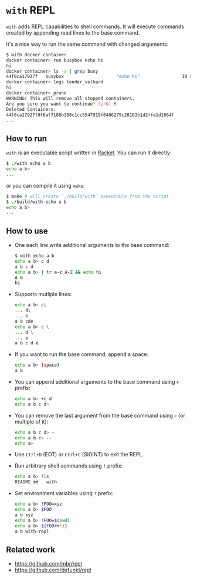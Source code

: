 # `with` REPL

`with` adds REPL capabilities to shell commands.
It will execute commands created by appending read lines to the base command.

It's a nice way to run the same command with changed arguments:

```bash
$ with docker container
docker container> run busybox echo hi
hi
docker container> ls -a | grep busy
44f0ca17927f   busybox                    "echo hi"                10 seconds ago   Exited (0) 9 seconds ago                                     tender_volhard
docker container> logs tender_volhard
hi
docker container> prune
WARNING! This will remove all stopped containers.
Are you sure you want to continue? [y/N] Y
Deleted Containers:
44f0ca17927f0f6af7188b368c1cc5547919f8486279c28163b1d2ffe1d1664f
...
```


## How to run

`with` is an executable script written in [Racket](https://racket-lang.org/).
You can run it directly:
```bash
$ ./with echo a b
echo a b>
...
```

or you can compile it using `make`:

```bash
$ make # will create `./build/with` executable from the script
$ ./build/with echo a b
echo a b>
...
```


## How to use

- One each line write additional arguments to the base command:

    ```bash
    $ with echo a b
    echo a b> c d
    a b c d
    echo a b> | tr a-z A-Z && echo hi
    A B
    hi
    ```

- Supports mutliple lines:

    ```bash
    echo a b> c\
    ... d\
    ... e
    a b cde
    echo a b> c \
    ... d \
    ... e
    a b c d e
    ```

- If you want to run the base command, append a space:

    ```bash
    echo a b> (space)
    a b
    ```

- You can append additional arguments to the base command using **`+`** prefix:

    ```bash
    echo a b> +c d
    echo a b c d>
    ```

- You can remove the last argument from the base command using **`-`** (or multiple of it):

    ```bash
    echo a b c d> -
    echo a b c> --
    echo a>
    ```

- Use `Ctrl+D` (EOT) or `Ctrl+C` (SIGINT) to exit the REPL.

- Run arbitrary shell commands using `!` prefix:

    ```bash
    echo a b> !ls
    README.md   with
    ```

- Set environment variables using `!` prefix:

    ```bash
    echo a b> !FOO=xyz
    echo a b> $FOO
    a b xyz
    echo a b> !FOO=$(pwd)
    echo a b> ${FOO##*/}
    a b with-repl
    ```


## Related work

- https://github.com/mbr/repl
- https://github.com/defunkt/repl

